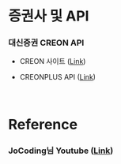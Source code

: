 # 증권사 및 API
### 대신증권 CREON API

- CREON 사이트 ([Link](https://www.creontrade.com/g.ds?m=4080&p=4108&v=3073))

- CREONPLUS API ([Link](https://money2.creontrade.com/e5/mboard/ptype_basic/plusPDS/DW_Basic_List.aspx?boardseq=299&m=9505&p=8833&v=8639))

<br>

# Reference
### JoCoding님 Youtube ([Link](https://www.youtube.com/channel/UCQNE2JmbasNYbjGAcuBiRRg))

